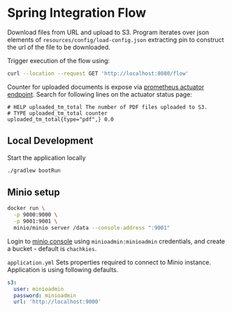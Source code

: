 # Spring Integration Flow

Download files from URL and upload to S3.
Program iterates over json elements of `resources/config/load-config.json` extracting pin to construct the url of the file to be downloaded.

Trigger execution of the flow using:

```bash
curl --location --request GET 'http://localhost:8080/flow'
```

Counter for uploaded documents is expose via [prometheus actuator endpoint](http://localhost:8080/actuator/prometheus).
Search for following lines on the actuator status page:

```
# HELP uploaded_tm_total The number of PDF files uploaded to S3.
# TYPE uploaded_tm_total counter
uploaded_tm_total{type="pdf",} 0.0
```

## Local Development

Start the application locally

```bash
./gradlew bootRun
```

## Minio setup

```bash
docker run \
  -p 9000:9000 \
  -p 9001:9001 \
  minio/minio server /data --console-address ":9001"
```

Login to [minio console](http://127.0.0.1:9000) using `minioadmin:minioadmin` credentials, and create a bucket - default is `chachkies`.

`application.yml` Sets properties required to connect to Minio instance.  Application is using following defaults.

```yaml
s3:
  user: minioadmin
  password: minioadmin
  url: 'http://localhost:9000'
```